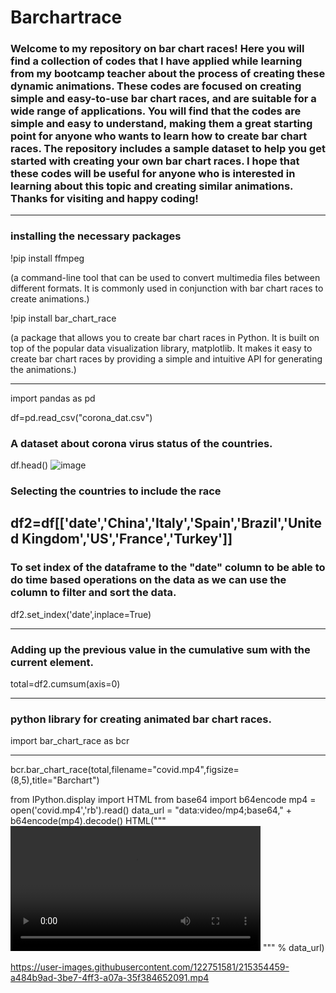 # Barchartrace

### Welcome to my repository on bar chart races! Here you will find a collection of codes that I have applied while learning from my bootcamp teacher about the process of creating these dynamic animations. These codes are focused on creating simple and easy-to-use bar chart races, and are suitable for a wide range of applications. You will find that the codes are simple and easy to understand, making them a great starting point for anyone who wants to learn how to create bar chart races. The repository includes a sample dataset to help you get started with creating your own bar chart races. I hope that these codes will be useful for anyone who is interested in learning about this topic and creating similar animations. Thanks for visiting and happy coding!
--------------------------------
### installing the necessary packages

!pip install ffmpeg  

(a command-line tool that can be used to convert multimedia files between different formats. It is commonly used in conjunction with bar chart races to create animations.)

!pip install bar_chart_race 

(a package that allows you to create bar chart races in Python. It is built on top of the popular data visualization library, matplotlib. It makes it easy to create bar chart races by providing a simple and intuitive API for generating the animations.)

------------
import pandas as pd

df=pd.read_csv("corona_dat.csv") 
### A dataset about corona virus status of the countries.

df.head()
![image](https://user-images.githubusercontent.com/122751581/215353454-8829fef7-bf66-418e-b1f1-ecd85091095d.png)

### Selecting the countries to include the race

df2=df[['date','China','Italy','Spain','Brazil','United Kingdom','US','France','Turkey']]
---------------
### To set index of the dataframe to the "date" column to be able to do time based operations on the data as we can use the column to filter and sort the data.

df2.set_index('date',inplace=True)

------------
### Adding up the previous value in the cumulative sum with the current element.

total=df2.cumsum(axis=0) 

------------
### python library for creating  animated bar chart races.

import bar_chart_race as bcr

-------------
bcr.bar_chart_race(total,filename="covid.mp4",figsize=(8,5),title="Barchart")

from IPython.display import HTML 
from base64 import b64encode
mp4 = open('covid.mp4','rb').read()
data_url = "data:video/mp4;base64," + b64encode(mp4).decode()
HTML(""" 
<video width=400 controls>
      <source src = "%s" type = "video/mp4">
</video>
""" % data_url)


https://user-images.githubusercontent.com/122751581/215354459-a484b9ad-3be7-4ff3-a07a-35f384652091.mp4



